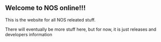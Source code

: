 ## Welcome to NOS online!!!
  
This is the website for all NOS releated stuff.  
  
There will eventually be more stuff here, but for now, it is just releases and developers information
